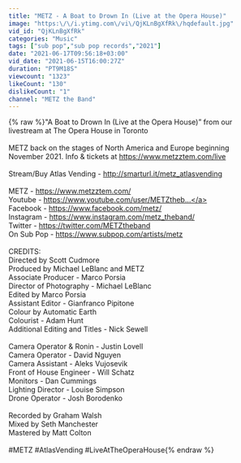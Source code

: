 ```yaml
---
title: "METZ - A Boat to Drown In (Live at the Opera House)"
image: "https:\/\/i.ytimg.com\/vi\/QjKLnBgXfRk\/hqdefault.jpg"
vid_id: "QjKLnBgXfRk"
categories: "Music"
tags: ["sub pop","sub pop records","2021"]
date: "2021-06-17T09:56:18+03:00"
vid_date: "2021-06-15T16:00:27Z"
duration: "PT9M18S"
viewcount: "1323"
likeCount: "130"
dislikeCount: "1"
channel: "METZ the Band"
---
```

{% raw %}&quot;A Boat to Drown In (Live at the Opera House)” from our livestream at The Opera House in Toronto<br /><br />METZ back on the stages of North America and Europe beginning November 2021. Info &amp; tickets at <a rel="nofollow" target="blank" href="https://www.metzztem.com/live">https://www.metzztem.com/live</a><br /><br />Stream/Buy Atlas Vending - <a rel="nofollow" target="blank" href="http://smarturl.it/metz_atlasvending">http://smarturl.it/metz_atlasvending</a><br /><br />METZ - <a rel="nofollow" target="blank" href="https://www.metzztem.com/">https://www.metzztem.com/</a><br />Youtube - <a rel="nofollow" target="blank" href="https://www.youtube.com/user/METZtheb...">https://www.youtube.com/user/METZtheb...</a><br />Facebook - <a rel="nofollow" target="blank" href="https://www.facebook.com/metz/">https://www.facebook.com/metz/</a><br />Instagram - <a rel="nofollow" target="blank" href="https://www.instagram.com/metz_theband/">https://www.instagram.com/metz_theband/</a><br />Twitter - <a rel="nofollow" target="blank" href="https://twitter.com/METZtheband">https://twitter.com/METZtheband</a><br />On Sub Pop - <a rel="nofollow" target="blank" href="https://www.subpop.com/artists/metz">https://www.subpop.com/artists/metz</a><br /><br />CREDITS: <br />Directed by Scott Cudmore<br />Produced by Michael LeBlanc and METZ<br />Associate Producer - Marco Porsia<br />Director of Photography - Michael LeBlanc<br />Edited by Marco Porsia<br />Assistant Editor - Gianfranco Pipitone<br />Colour by Automatic Earth<br />Colourist - Adam Hunt<br />Additional Editing and Titles - Nick Sewell<br /><br />Camera Operator &amp; Ronin -  Justin Lovell<br />Camera Operator -  David Nguyen<br />Camera Assistant - Aleks Vujosevik <br />Front of House Engineer - Will Schatz<br />Monitors - Dan Cummings<br />Lighting Director - Louise Simpson<br />Drone Operator -  Josh Borodenko<br /><br />Recorded by Graham Walsh<br />Mixed by Seth Manchester<br />Mastered by Matt Colton<br /><br />#METZ #AtlasVending #LiveAtTheOperaHouse{% endraw %}
